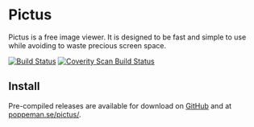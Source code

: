 # Pictus

Pictus is a free image viewer. It is designed to be fast and simple to use while avoiding to waste precious screen space.

[![Build Status](https://travis-ci.org/poppeman/Pictus.svg?branch=master)](https://travis-ci.org/poppeman/Pictus)
[![Coverity Scan Build Status](https://scan.coverity.com/projects/10278/badge.svg)](https://scan.coverity.com/projects/poppeman-pictus)

## Install

Pre-compiled releases are available for download on [GitHub](https://github.com/poppeman/Pictus/releases) and at [poppeman.se/pictus/](https://poppeman.se/pictus/).
